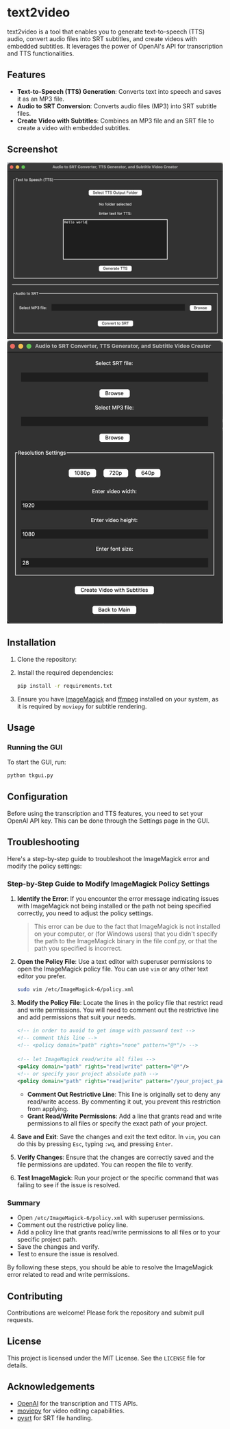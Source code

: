 # text2video

text2video is a tool that enables you to generate text-to-speech (TTS) audio, convert audio files into SRT subtitles, and create videos with embedded subtitles. It leverages the power of OpenAI's API for transcription and TTS functionalities.

## Features

- **Text-to-Speech (TTS) Generation**: Converts text into speech and saves it as an MP3 file.
- **Audio to SRT Conversion**: Converts audio files (MP3) into SRT subtitle files.
- **Create Video with Subtitles**: Combines an MP3 file and an SRT file to create a video with embedded subtitles.

## Screenshot
![Text to Speech](images/tts_screenshot.jpg)
![Create Image](images/create_video_screenshot.jpg)



## Installation

1. Clone the repository:

2. Install the required dependencies:

    ```bash
    pip install -r requirements.txt
    ```

3. Ensure you have [ImageMagick](https://imagemagick.org/) and [ffmpeg](https://ffmpeg.org/) installed on your system, as it is required by `moviepy` for subtitle rendering.

## Usage

### Running the GUI

To start the GUI, run:

```bash
python tkgui.py
```



## Configuration

Before using the transcription and TTS features, you need to set your OpenAI API key. This can be done through the Settings page in the GUI.

## Troubleshooting

Here's a step-by-step guide to troubleshoot the ImageMagick error and modify the policy settings:

### Step-by-Step Guide to Modify ImageMagick Policy Settings

1. **Identify the Error**:
   If you encounter the error message indicating issues with ImageMagick not being installed or the path not being specified correctly, you need to adjust the policy settings.
   > This error can be due to the fact that ImageMagick is not installed on your computer, or (for Windows users) that you didn't specify the path to the ImageMagick binary in the file conf.py, or that the path you specified is incorrect.

2. **Open the Policy File**:
   Use a text editor with superuser permissions to open the ImageMagick policy file. You can use `vim` or any other text editor you prefer.

   ```bash
   sudo vim /etc/ImageMagick-6/policy.xml
   ```

3. **Modify the Policy File**:
   Locate the lines in the policy file that restrict read and write permissions. You will need to comment out the restrictive line and add permissions that suit your needs.

   ```xml
   <!-- in order to avoid to get image with password text -->
   <!-- comment this line -->
   <!-- <policy domain="path" rights="none" pattern="@*"/> -->

   <!-- let ImageMagick read/write all files -->
   <policy domain="path" rights="read|write" pattern="@*"/>
   <!-- or specify your project absolute path -->
   <policy domain="path" rights="read|write" pattern="/your_project_path*"/>
   ```

   - **Comment Out Restrictive Line**: This line is originally set to deny any read/write access. By commenting it out, you prevent this restriction from applying.
   - **Grant Read/Write Permissions**: Add a line that grants read and write permissions to all files or specify the exact path of your project.

4. **Save and Exit**:
   Save the changes and exit the text editor. In `vim`, you can do this by pressing `Esc`, typing `:wq`, and pressing `Enter`.

5. **Verify Changes**:
   Ensure that the changes are correctly saved and the file permissions are updated. You can reopen the file to verify.

6. **Test ImageMagick**:
   Run your project or the specific command that was failing to see if the issue is resolved.

### Summary
- Open `/etc/ImageMagick-6/policy.xml` with superuser permissions.
- Comment out the restrictive policy line.
- Add a policy line that grants read/write permissions to all files or to your specific project path.
- Save the changes and verify.
- Test to ensure the issue is resolved.

By following these steps, you should be able to resolve the ImageMagick error related to read and write permissions.

## Contributing

Contributions are welcome! Please fork the repository and submit pull requests.

## License

This project is licensed under the MIT License. See the `LICENSE` file for details.

## Acknowledgements

- [OpenAI](https://openai.com/) for the transcription and TTS APIs.
- [moviepy](https://zulko.github.io/moviepy/) for video editing capabilities.
- [pysrt](https://github.com/byroot/pysrt) for SRT file handling.

